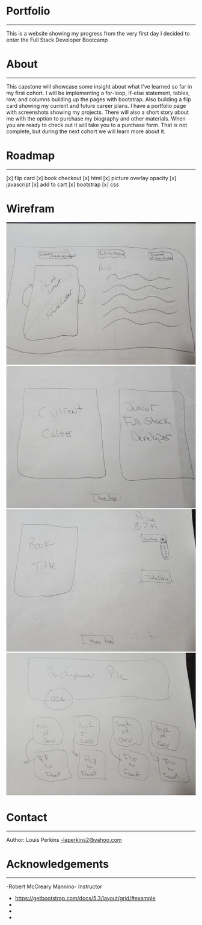 # Portfolio

---

This is a website showing my progress from the very first day I decided to enter the Full Stack Developer Bootcamp

# About

---

This capstone will showcase some insight about what I've learned so far in my first cohort. I will be implementing a for-loop, if-else statement, tables, row, and columns building up the pages with bootstrap. Also building a flip card showing my current and future career plans. I have a portfolio page with screenshots showing my projects. There will also a short story about me with the option to purchase my biography and other materials. When you are ready to check out it will take you to a purchase form. That is not complete, but during the next cohort we will learn more about it.

# Roadmap

---

[x] flip card [x] book checkout
[x] html [x] picture overlay opacity
[x] javascript [x] add to cart
[x] bootstrap
[x] css

# Wirefram

![blueprint of capstone](pick.jpg)
![blueprint of capstone](pick1.jpg)
![blueprint of capstone](pick2.jpg)
![blueprint of capstone](pick3.jpg)

# Contact

---

Author: Louis Perkins -laperkins2@yahoo.com

# Acknowledgements

---

-Robert McCreary Mannino- Instructor

- https://getbootstrap.com/docs/5.3/layout/grid/#example
-
-
-
